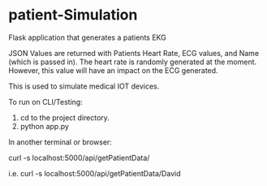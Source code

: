 # patient-Simulation
Flask application that generates a patients EKG

JSON Values are returned with Patients Heart Rate, ECG values, and Name (which is passed in). The heart rate is randomly generated at the moment. However, this value will have an impact on the ECG generated.

This is used to simulate medical IOT devices.

To run on CLI/Testing:

1. cd to the project directory.
2. python app.py

In another terminal or browser:

curl -s localhost:5000/api/getPatientData/<patient name>

i.e. curl -s localhost:5000/api/getPatientData/David
